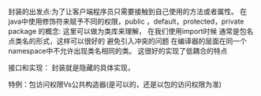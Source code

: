 封装的出发点:为了让客户端程序员只需要接触到自己使用的方法或者属性。
在java中使用修饰符来赋予不同的权限，public ，default，protected，private
package 的概念: 这里可以做为类库来理解，  在我们使用import时候 通常是包名点类名的形式，这样可以很好的
避免引入冲突的问题 在编译器的层面在同一个namespace中不允许出现类名相同的类。 这很好的实现了低耦合的特点


接口和实现：
封装就是隐藏的具体实现，


特例：包访问权限Vs公共构造器(是可以的，还是以包的访问权限为准)
  